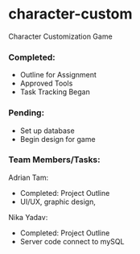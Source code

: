 # character-custom
Character Customization Game

### Completed:
* Outline for Assignment
* Approved Tools
* Task Tracking Began

### Pending:
* Set up database
* Begin design for game

### Team Members/Tasks:
Adrian Tam: 
*  Completed: Project Outline
*  UI/UX, graphic design,

Nika Yadav: 
* Completed: Project Outline
* Server code connect to mySQL

